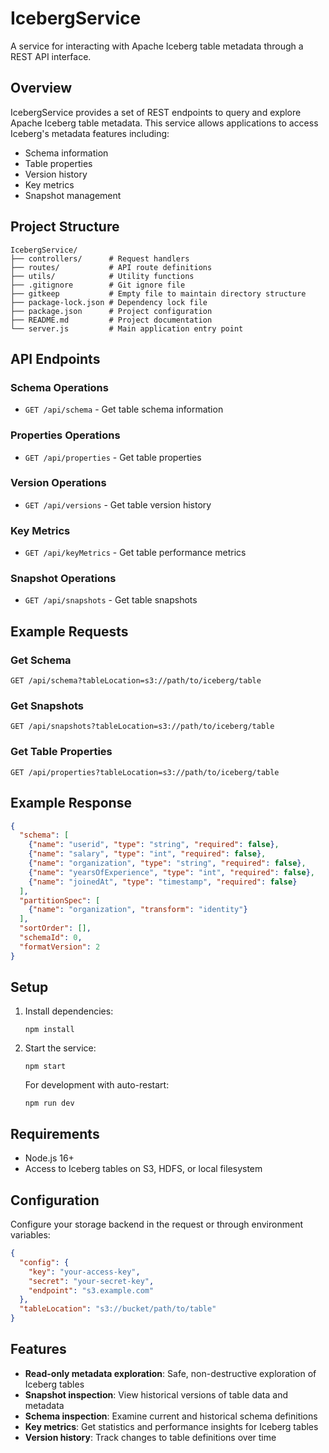 # IcebergService

A service for interacting with Apache Iceberg table metadata through a REST API interface.

## Overview

IcebergService provides a set of REST endpoints to query and explore Apache Iceberg table metadata. This service allows applications to access Iceberg's metadata features including:

- Schema information
- Table properties
- Version history
- Key metrics
- Snapshot management

## Project Structure

```
IcebergService/
├── controllers/      # Request handlers
├── routes/           # API route definitions
├── utils/            # Utility functions
├── .gitignore        # Git ignore file
├── gitkeep           # Empty file to maintain directory structure
├── package-lock.json # Dependency lock file
├── package.json      # Project configuration
├── README.md         # Project documentation
└── server.js         # Main application entry point
```

## API Endpoints

### Schema Operations

- `GET /api/schema` - Get table schema information

### Properties Operations

- `GET /api/properties` - Get table properties

### Version Operations

- `GET /api/versions` - Get table version history

### Key Metrics

- `GET /api/keyMetrics` - Get table performance metrics

### Snapshot Operations

- `GET /api/snapshots` - Get table snapshots

## Example Requests

### Get Schema

```
GET /api/schema?tableLocation=s3://path/to/iceberg/table
```

### Get Snapshots

```
GET /api/snapshots?tableLocation=s3://path/to/iceberg/table
```

### Get Table Properties

```
GET /api/properties?tableLocation=s3://path/to/iceberg/table
```

## Example Response

```json
{
  "schema": [
    {"name": "userid", "type": "string", "required": false},
    {"name": "salary", "type": "int", "required": false},
    {"name": "organization", "type": "string", "required": false},
    {"name": "yearsOfExperience", "type": "int", "required": false},
    {"name": "joinedAt", "type": "timestamp", "required": false}
  ],
  "partitionSpec": [
    {"name": "organization", "transform": "identity"}
  ],
  "sortOrder": [],
  "schemaId": 0,
  "formatVersion": 2
}
```

## Setup

1. Install dependencies:
   ```
   npm install
   ```

2. Start the service:
   ```
   npm start
   ```

   For development with auto-restart:
   ```
   npm run dev
   ```

## Requirements

- Node.js 16+
- Access to Iceberg tables on S3, HDFS, or local filesystem

## Configuration

Configure your storage backend in the request or through environment variables:

```json
{
  "config": {
    "key": "your-access-key",
    "secret": "your-secret-key",
    "endpoint": "s3.example.com"
  },
  "tableLocation": "s3://bucket/path/to/table"
}
```

## Features

- **Read-only metadata exploration**: Safe, non-destructive exploration of Iceberg tables
- **Snapshot inspection**: View historical versions of table data and metadata
- **Schema inspection**: Examine current and historical schema definitions
- **Key metrics**: Get statistics and performance insights for Iceberg tables
- **Version history**: Track changes to table definitions over time
